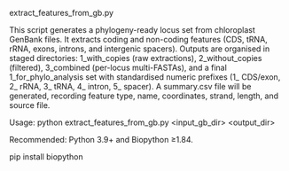 extract_features_from_gb.py

This script generates a phylogeny-ready locus set from chloroplast GenBank files. It extracts coding and non-coding features (CDS, tRNA, rRNA, exons, introns, and intergenic spacers). Outputs are organised in staged directories: 1_with_copies (raw extractions), 2_without_copies (filtered), 3_combined (per-locus multi-FASTAs), and a final 1_for_phylo_analysis set with standardised numeric prefixes (1_ CDS/exon, 2_ rRNA, 3_ tRNA, 4_ intron, 5_ spacer). A summary.csv file will be generated, recording feature type, name, coordinates, strand, length, and source file.

Usage: python extract_features_from_gb.py <input_gb_dir> <output_dir>

Recommended: Python 3.9+ and Biopython ≥1.84.

pip install biopython
